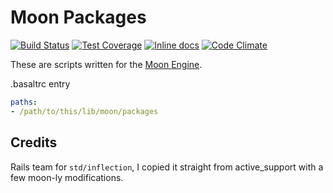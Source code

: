 Moon Packages
=============
[![Build Status](https://travis-ci.org/IceDragon200/moon-packages.svg?branch=master)](https://travis-ci.org/IceDragon200/moon-packages)
[![Test Coverage](https://codeclimate.com/github/IceDragon200/moon-packages/badges/coverage.svg)](https://codeclimate.com/github/IceDragon200/moon-packages)
[![Inline docs](http://inch-ci.org/github/IceDragon200/moon-packages.svg?branch=master)](http://inch-ci.org/github/IceDragon200/moon-packages)
[![Code Climate](https://codeclimate.com/github/IceDragon200/moon-packages/badges/gpa.svg)](https://codeclimate.com/github/IceDragon200/moon-packages)

These are scripts written for the [Moon Engine](https://github.com/archSeer/moon).


.basaltrc entry
```yaml
paths:
- /path/to/this/lib/moon/packages
```

## Credits
Rails team for `std/inflection`, I copied it straight from active_support with a few moon-ly modifications.
